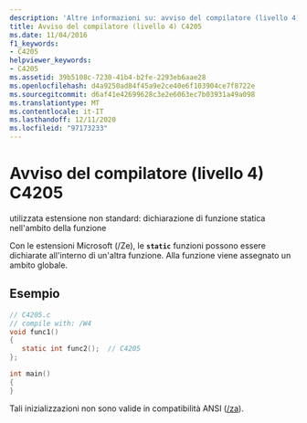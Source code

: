 ```yaml
---
description: 'Altre informazioni su: avviso del compilatore (livello 4) C4205'
title: Avviso del compilatore (livello 4) C4205
ms.date: 11/04/2016
f1_keywords:
- C4205
helpviewer_keywords:
- C4205
ms.assetid: 39b5108c-7230-41b4-b2fe-2293eb6aae28
ms.openlocfilehash: d4a9250ad84f45a9e2ce40e6f103904ce7f8722e
ms.sourcegitcommit: d6af41e42699628c3e2e6063ec7b03931a49a098
ms.translationtype: MT
ms.contentlocale: it-IT
ms.lasthandoff: 12/11/2020
ms.locfileid: "97173233"
---
```

# <a name="compiler-warning-level-4-c4205"></a>Avviso del compilatore (livello 4) C4205

utilizzata estensione non standard: dichiarazione di funzione statica nell'ambito della funzione

Con le estensioni Microsoft (/Ze), le **`static`** funzioni possono essere dichiarate all'interno di un'altra funzione. Alla funzione viene assegnato un ambito globale.

## <a name="example"></a>Esempio

```c
// C4205.c
// compile with: /W4
void func1()
{
   static int func2();  // C4205
};

int main()
{
}
```

Tali inizializzazioni non sono valide in compatibilità ANSI ([/za](../../build/reference/za-ze-disable-language-extensions.md)).
